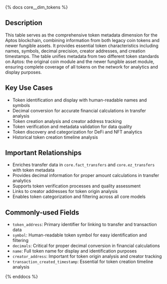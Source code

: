 {% docs core__dim_tokens %}

## Description
This table serves as the comprehensive token metadata dimension for the Aptos blockchain, combining information from both legacy coin tokens and newer fungible assets. It provides essential token characteristics including names, symbols, decimal precision, creator addresses, and creation timestamps. The table unifies metadata from two different token standards on Aptos: the original coin module and the newer fungible asset module, ensuring complete coverage of all tokens on the network for analytics and display purposes.

## Key Use Cases
- Token identification and display with human-readable names and symbols
- Decimal conversion for accurate financial calculations in transfer analysis
- Token creation analysis and creator address tracking
- Token verification and metadata validation for data quality
- Token discovery and categorization for DeFi and NFT analytics
- Historical token creation timeline analysis

## Important Relationships
- Enriches transfer data in `core.fact_transfers` and `core.ez_transfers` with token metadata
- Provides decimal information for proper amount calculations in transfer analytics
- Supports token verification processes and quality assessment
- Links to creator addresses for token origin analysis
- Enables token categorization and filtering across all core models

## Commonly-used Fields
- `token_address`: Primary identifier for linking to transfer and transaction data
- `symbol`: Human-readable token symbol for easy identification and filtering
- `decimals`: Critical for proper decimal conversion in financial calculations
- `name`: Full token name for display and identification purposes
- `creator_address`: Important for token origin analysis and creator tracking
- `transaction_created_timestamp`: Essential for token creation timeline analysis

{% enddocs %}
